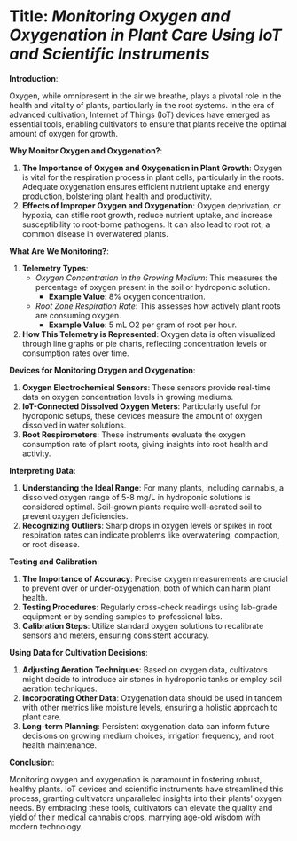 # **Title**: *Monitoring Oxygen and Oxygenation in Plant Care Using IoT and Scientific Instruments*

**Introduction**:

Oxygen, while omnipresent in the air we breathe, plays a pivotal role in the health and vitality of plants, particularly in the root systems. In the era of advanced cultivation, Internet of Things (IoT) devices have emerged as essential tools, enabling cultivators to ensure that plants receive the optimal amount of oxygen for growth.

**Why Monitor Oxygen and Oxygenation?**:

1. **The Importance of Oxygen and Oxygenation in Plant Growth**: Oxygen is vital for the respiration process in plant cells, particularly in the roots. Adequate oxygenation ensures efficient nutrient uptake and energy production, bolstering plant health and productivity.
2. **Effects of Improper Oxygen and Oxygenation**: Oxygen deprivation, or hypoxia, can stifle root growth, reduce nutrient uptake, and increase susceptibility to root-borne pathogens. It can also lead to root rot, a common disease in overwatered plants.

**What Are We Monitoring?**:

1. **Telemetry Types**:
    - *Oxygen Concentration in the Growing Medium*: This measures the percentage of oxygen present in the soil or hydroponic solution.
        - **Example Value**: 8% oxygen concentration.
    - *Root Zone Respiration Rate*: This assesses how actively plant roots are consuming oxygen.
        - **Example Value**: 5 mL O2 per gram of root per hour.
2. **How This Telemetry is Represented**: Oxygen data is often visualized through line graphs or pie charts, reflecting concentration levels or consumption rates over time.

**Devices for Monitoring Oxygen and Oxygenation**:

1. **Oxygen Electrochemical Sensors**: These sensors provide real-time data on oxygen concentration levels in growing mediums.
2. **IoT-Connected Dissolved Oxygen Meters**: Particularly useful for hydroponic setups, these devices measure the amount of oxygen dissolved in water solutions.
3. **Root Respirometers**: These instruments evaluate the oxygen consumption rate of plant roots, giving insights into root health and activity.

**Interpreting Data**:

1. **Understanding the Ideal Range**: For many plants, including cannabis, a dissolved oxygen range of 5-8 mg/L in hydroponic solutions is considered optimal. Soil-grown plants require well-aerated soil to prevent oxygen deficiencies.
2. **Recognizing Outliers**: Sharp drops in oxygen levels or spikes in root respiration rates can indicate problems like overwatering, compaction, or root disease.

**Testing and Calibration**:

1. **The Importance of Accuracy**: Precise oxygen measurements are crucial to prevent over or under-oxygenation, both of which can harm plant health.
2. **Testing Procedures**: Regularly cross-check readings using lab-grade equipment or by sending samples to professional labs.
3. **Calibration Steps**: Utilize standard oxygen solutions to recalibrate sensors and meters, ensuring consistent accuracy.

**Using Data for Cultivation Decisions**:

1. **Adjusting Aeration Techniques**: Based on oxygen data, cultivators might decide to introduce air stones in hydroponic tanks or employ soil aeration techniques.
2. **Incorporating Other Data**: Oxygenation data should be used in tandem with other metrics like moisture levels, ensuring a holistic approach to plant care.
3. **Long-term Planning**: Persistent oxygenation data can inform future decisions on growing medium choices, irrigation frequency, and root health maintenance.

**Conclusion**:

Monitoring oxygen and oxygenation is paramount in fostering robust, healthy plants. IoT devices and scientific instruments have streamlined this process, granting cultivators unparalleled insights into their plants' oxygen needs. By embracing these tools, cultivators can elevate the quality and yield of their medical cannabis crops, marrying age-old wisdom with modern technology.